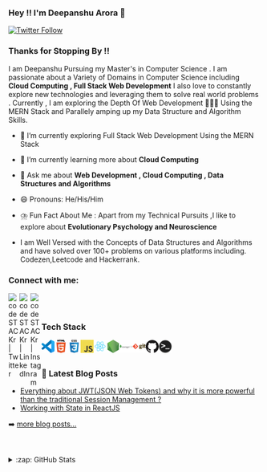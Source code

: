 ### Hey !! I'm Deepanshu Arora 👋


[![Twitter Follow](https://img.shields.io/twitter/follow/Deepansharora27?color=1DA1F2&logo=twitter&style=for-the-badge)](https://twitter.com/intent/follow?original_referer=https%3A%2F%2Fgithub.com%2FcodeSTACKr&screen_name=Deepansharora27)

### Thanks for Stopping By !!

I am Deepanshu Pursuing my Master's in Computer Science . I am passionate about a Variety of Domains in Computer Science including **Cloud Computing , Full Stack Web Development** I also love to constantly explore new technologies and leveraging them to solve real world problems . Currently , I am exploring the Depth Of Web Development 👨🏻‍💻 Using the MERN Stack and Parallely amping up my Data Structure and Algorithm Skills. 

- 🔭 I’m currently exploring Full Stack Web Development Using the MERN Stack 

- 🌱 I’m currently learning more about **Cloud Computing**

- 💬 Ask me about **Web Development , Cloud Computing , Data Structures and Algorithms**

- 😄 Pronouns: He/His/Him
- ⛈️ Fun Fact About Me : Apart from my Technical Pursuits ,I like to explore about **Evolutionary Psychology and Neuroscience**

- I am Well Versed with the Concepts of Data Structures and Algorithms and have solved over 100+ problems on various platforms including. Codezen,Leetcode and Hackerrank.

### Connect with me:


<a href="https://twitter.com/deepansharora27" >
  <img
    align="left"
    alt="codeSTACKr | Twitter"
    width="22px"
    src="https://cdn.jsdelivr.net/npm/simple-icons@v3/icons/twitter.svg"
/></a>
<a href="https://www.linkedin.com/in/deepansharora27/">
  <img
    align="left"
    alt="codeSTACKr | LinkedIn"
    width="22px"
    src="https://cdn.jsdelivr.net/npm/simple-icons@v3/icons/linkedin.svg"
/></a>
<a href="https://www.instagram.com/deepanshu.codes/">
  <img
    align="left"
    alt="codeSTACKr | Instagram"
    width="22px"
    src="https://cdn.jsdelivr.net/npm/simple-icons@v3/icons/instagram.svg"
/></a>
<br/> <br/>

### Tech Stack 

<img align="left" alt="Visual Studio Code" width="26px" src="https://raw.githubusercontent.com/github/explore/80688e429a7d4ef2fca1e82350fe8e3517d3494d/topics/visual-studio-code/visual-studio-code.png" />
<img align="left" alt="HTML5" width="26px" src="https://raw.githubusercontent.com/github/explore/80688e429a7d4ef2fca1e82350fe8e3517d3494d/topics/html/html.png" />
<img align="left" alt="CSS3" width="26px" src="https://raw.githubusercontent.com/github/explore/80688e429a7d4ef2fca1e82350fe8e3517d3494d/topics/css/css.png" />
<img align="left" alt="JavaScript" width="26px" src="https://raw.githubusercontent.com/github/explore/80688e429a7d4ef2fca1e82350fe8e3517d3494d/topics/javascript/javascript.png" />
<img align="left" alt="React" width="26px" src="https://raw.githubusercontent.com/github/explore/80688e429a7d4ef2fca1e82350fe8e3517d3494d/topics/react/react.png" />
<img align="left" alt="Node.js" width="26px" src="https://raw.githubusercontent.com/github/explore/80688e429a7d4ef2fca1e82350fe8e3517d3494d/topics/nodejs/nodejs.png" />
<img align="left" alt="MongoDB" width="26px" src="https://raw.githubusercontent.com/github/explore/80688e429a7d4ef2fca1e82350fe8e3517d3494d/topics/mongodb/mongodb.png" />
<img align="left" alt="Git" width="26px" src="https://raw.githubusercontent.com/github/explore/80688e429a7d4ef2fca1e82350fe8e3517d3494d/topics/git/git.png" />
<img align="left" alt="GitHub" width="26px" src="https://raw.githubusercontent.com/github/explore/78df643247d429f6cc873026c0622819ad797942/topics/github/github.png" />
<img align="left" alt="Terminal" width="26px" src="https://raw.githubusercontent.com/github/explore/80688e429a7d4ef2fca1e82350fe8e3517d3494d/topics/terminal/terminal.png" />

<br />
<br />


### 📕 Latest Blog Posts

<!-- BLOG-POST-LIST:START -->
- [Everything about JWT(JSON Web Tokens) and why it is more powerful than the traditional Session Management ?](https://dev.to/deepansharora27/everything-about-jwt-json-web-tokens-and-why-it-is-more-powerful-than-the-traditional-session-management-2j1)
- [Working with State in ReactJS ](https://dev.to/deepansharora27/working-with-state-in-reactjs-5g65)

<!-- BLOG-POST-LIST:END -->

➡️ [more blog posts...](https://dev.to/deepansharora27)

<br />
<br />


<details>
   <summary>:zap: GitHub Stats</summary>

  <img align="left" alt="Deepanshu's Github Stats" src="https://github-readme-stats.codestackr.vercel.app/api?username=Deepansharora27&show_icons=true&hide_border=true" />

</details>
